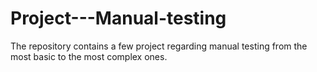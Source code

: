# Project---Manual-testing
The repository contains a few project regarding manual testing from the most basic to the most complex ones.
